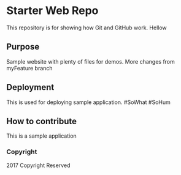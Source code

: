 # Starter Web Repo

This repository is for showing how Git and GitHub work. Hellow

## Purpose

Sample website with plenty of files for demos. More changes from myFeature branch

## Deployment

This is used for deploying sample application. #SoWhat #SoHum

## How to contribute

This is a sample application

### Copyright

2017 Copyright Reserved